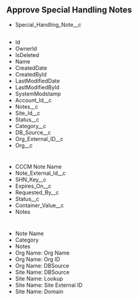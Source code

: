 ## Approve Special Handling Notes
* Special_Handling_Note__c
##

* Id
* OwnerId
* IsDeleted
* Name
* CreatedDate
* CreatedById
* LastModifiedDate
* LastModifiedById
* SystemModstamp
* Account_Id__c
* Notes__c
* Site_Id__c
* Status__c
* Category__c
* DB_Source__c
* Org_External_ID__c
* Org__c

#
* CCCM Note Name
* Note_External_Id__c
* SHN_Key__c
* Expires_On__c
* Requested_By__c
* Status__c
* Container_Value__c
* Notes
#
* Note Name
* Category
* Notes
* Org Name: Org Name
* Org Name: Org ID
* Org Name: DBSource
* Site Name: DBSource
* Site Name: Lookup
* Site Name: Site External ID
* Site Name: Domain

